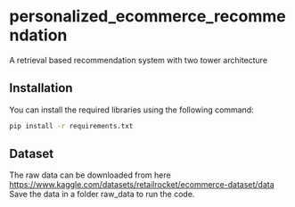 # personalized_ecommerce_recommendation
A retrieval based recommendation system with two tower architecture

## Installation

You can install the required libraries using the following command:

```bash
pip install -r requirements.txt
```
## Dataset

The raw data can be downloaded from here https://www.kaggle.com/datasets/retailrocket/ecommerce-dataset/data
Save the data in a folder raw_data to run the code.

